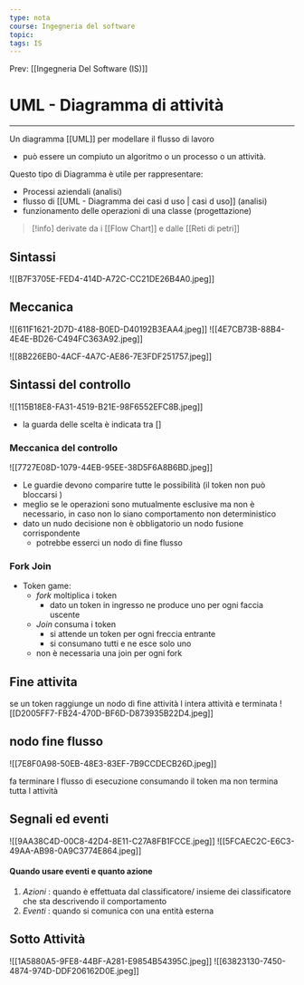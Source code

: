 ```yaml
---
type: nota
course: Ingegneria del software
topic: 
tags: IS
---
```


Prev: [[Ingegneria Del Software (IS)]]

# UML - Diagramma di attività
---
Un diagramma [[UML]] per modellare il flusso di lavoro
- può essere un compiuto un algoritmo  o un processo o un attività.

Questo tipo di Diagramma è utile per rappresentare:
- Processi aziendali (analisi)
- flusso di [[UML - Diagramma dei casi d uso | casi d uso]] (analisi)
- funzionamento delle operazioni di una classe (progettazione)


>[!info] derivate da i [[Flow Chart]] e dalle [[Reti di petri]]

## Sintassi 

![[B7F3705E-FED4-414D-A72C-CC21DE26B4A0.jpeg]]

## Meccanica 
![[611F1621-2D7D-4188-B0ED-D40192B3EAA4.jpeg]]
![[4E7CB73B-88B4-4E4E-BD26-C494FC363A92.jpeg]]


![[8B226EB0-4ACF-4A7C-AE86-7E3FDF251757.jpeg]]
## Sintassi del controllo
![[115B18E8-FA31-4519-B21E-98F6552EFC8B.jpeg]]
- la guarda  delle scelta è indicata tra \[\]

### Meccanica del controllo

![[7727E08D-1079-44EB-95EE-38D5F6A8B6BD.jpeg]]

- Le guardie devono comparire tutte le possibilità (il token non può bloccarsi )
- meglio se le operazioni sono mutualmente esclusive ma non è necessario, in caso non lo siano comportamento non deterministico 
- dato un nudo decisione non è obbligatorio un nodo fusione corrispondente
	- potrebbe esserci un nodo di fine flusso 

### Fork Join
- Token game:
	-  _fork_ moltiplica i token
		- dato un token in ingresso ne produce uno per ogni faccia uscente
	-  _Join_ consuma i token
		- si attende un token per ogni freccia entrante
		- si consumano tutti e ne esce solo uno
	- non è necessaria una join per ogni fork

## Fine attivita

se un token raggiunge un nodo di fine attività l intera attività e terminata 
![[D2005FF7-FB24-470D-BF6D-D873935B22D4.jpeg]]

## nodo fine flusso
![[7E8F0A98-50EB-48E3-83EF-7B9CCDECB26D.jpeg]]

fa terminare l flusso di esecuzione consumando il token ma non termina tutta l attività


## Segnali ed eventi 
![[9AA38C4D-00C8-42D4-8E11-C27A8FB1FCCE.jpeg]]
![[5FCAEC2C-E6C3-49AA-AB98-0A9C3774E864.jpeg]]

#### Quando usare eventi e quanto azione
1. _Azioni_ : quando è effettuata dal classificatore/ insieme dei classificatore che sta descrivendo il comportamento
2. _Eventi_ : quando si comunica con una entità esterna

## Sotto Attività

![[1A5880A5-9FE8-44BF-A281-E9854B54395C.jpeg]]
![[63823130-7450-4874-974D-DDF206162D0E.jpeg]]